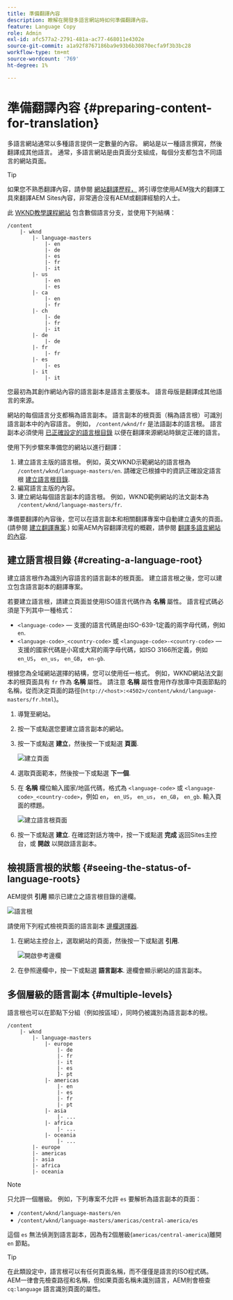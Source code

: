 ```yaml
---
title: 準備翻譯內容
description: 瞭解在開發多語言網站時如何準備翻譯內容。
feature: Language Copy
role: Admin
exl-id: afc577a2-2791-481a-ac77-468011e4302e
source-git-commit: a1a92f8767186ba9e93b6b30870ecfa9f3b3bc28
workflow-type: tm+mt
source-wordcount: '769'
ht-degree: 1%

---
```


# 準備翻譯內容 {#preparing-content-for-translation}

多語言網站通常以多種語言提供一定數量的內容。 網站是以一種語言撰寫，然後翻譯成其他語言。 通常，多語言網站是由頁面分支組成，每個分支都包含不同語言的網站頁面。

>[!TIP]
>
>如果您不熟悉翻譯內容，請參閱 [網站翻譯歷程，](/help/journey-sites/translation/overview.md) 將引導您使用AEM強大的翻譯工具來翻譯AEM Sites內容，非常適合沒有AEM或翻譯經驗的人士。

此 [WKND教學課程網站](/help/implementing/developing/introduction/develop-wknd-tutorial.md) 包含數個語言分支，並使用下列結構：

```text
/content
    |- wknd
        |- language-masters
            |- en
            |- de
            |- es
            |- fr
            |- it
        |- us
            |- en
            |- es
        |- ca
            |- en
            |- fr
        |- ch
            |- de
            |- fr
            |- it
        |- de
            |- de
        |- fr
            |- fr
        |- es
            |- es
        |- it
            |- it
```

您最初為其創作網站內容的語言副本是語言主要版本。 語言母版是翻譯成其他語言的來源。

網站的每個語言分支都稱為語言副本。 語言副本的根頁面（稱為語言根）可識別語言副本中的內容語言。 例如， `/content/wknd/fr` 是法語副本的語言根。 語言副本必須使用 [已正確設定的語言根目錄](preparation.md#creating-a-language-root) 以便在翻譯來源網站時鎖定正確的語言。

使用下列步驟來準備您的網站以進行翻譯：

1. 建立語言主版的語言根。 例如，英文WKND示範網站的語言根為 `/content/wknd/language-masters/en`. 請確定已根據中的資訊正確設定語言根 [建立語言根目錄](preparation.md#creating-a-language-root).
1. 編寫語言主版的內容。
1. 建立網站每個語言副本的語言根。 例如，WKND範例網站的法文副本為 `/content/wknd/language-masters/fr`.

準備要翻譯的內容後，您可以在語言副本和相關翻譯專案中自動建立遺失的頁面。 (請參閱 [建立翻譯專案](managing-projects.md).) 如需AEM內容翻譯流程的概觀，請參閱 [翻譯多語言網站的內容](overview.md).

## 建立語言根目錄 {#creating-a-language-root}

建立語言根作為識別內容語言的語言副本的根頁面。 建立語言根之後，您可以建立包含語言副本的翻譯專案。

若要建立語言根，請建立頁面並使用ISO語言代碼作為 **名稱** 屬性。 語言程式碼必須是下列其中一種格式：

* `<language-code>`  — 支援的語言代碼是由ISO-639-1定義的兩字母代碼，例如 `en`.
* `<language-code>_<country-code>` 或 `<language-code>-<country-code>`  — 支援的國家代碼是小寫或大寫的兩字母代碼，如ISO 3166所定義，例如 `en_US`， `en_us`， `en_GB`， `en-gb`.

根據您為全域網站選擇的結構，您可以使用任一格式。 例如，WKND網站法文副本的根頁面具有 `fr` 作為 **名稱** 屬性。 請注意 **名稱** 屬性會用作存放庫中頁面節點的名稱，從而決定頁面的路徑(`http://<host>:<4502>/content/wknd/language-masters/fr.html`)。

1. 導覽至網站。
1. 按一下或點選您要建立語言副本的網站。
1. 按一下或點選 **建立**，然後按一下或點選 **頁面**.

   ![建立頁面](../assets/create-page.png)

1. 選取頁面範本，然後按一下或點選 **下一個**.
1. 在 **名稱** 欄位輸入國家/地區代碼，格式為 `<language-code>` 或 `<language-code>_<country-code>`，例如 `en`， `en_US`， `en_us`， `en_GB`， `en_gb`. 輸入頁面的標題。

   ![建立語言根頁面](../assets/create-language-root.png)

1. 按一下或點選 **建立**. 在確認對話方塊中，按一下或點選 **完成** 返回Sites主控台，或 **開啟** 以開啟語言副本。

## 檢視語言根的狀態 {#seeing-the-status-of-language-roots}

AEM提供 **引用** 顯示已建立之語言根目錄的邊欄。

![語言根](../assets/language-roots.png)

請使用下列程式檢視頁面的語言副本 [邊欄選擇器](/help/sites-cloud/authoring/getting-started/basic-handling.md#rail-selector).

1. 在網站主控台上，選取網站的頁面，然後按一下或點選 **引用**.

   ![開啟參考邊欄](../assets/opening-references-rail.png)

1. 在參照邊欄中，按一下或點選 **語言副本**. 邊欄會顯示網站的語言副本。

## 多個層級的語言副本 {#multiple-levels}

語言根也可以在節點下分組（例如按區域），同時仍被識別為語言副本的根。

```text
/content
    |- wknd
        |- language-masters
            |- europe
                |- de
                |- fr
                |- it
                |- es
                ]- pt
            |- americas
                |- en
                |- es
                |- fr
                |- pt
            |- asia
                |- ...
            |- africa
                |- ...
            |- oceania
                |- ...
        |- europe
        |- americas
        |- asia
        |- africa
        |- oceania            
```

>[!NOTE]
>
>只允許一個層級。 例如，下列專案不允許 `es` 要解析為語言副本的頁面：
>
>* `/content/wknd/language-masters/en`
>* `/content/wknd/language-masters/americas/central-america/es`
>
> 這個 `es` 無法偵測到語言副本，因為有2個層級(`americas/central-america`)離開 `en` 節點。

>[!TIP]
>
>在此類設定中，語言根可以有任何頁面名稱，而不僅僅是語言的ISO程式碼。 AEM一律會先檢查路徑和名稱，但如果頁面名稱未識別語言，AEM則會檢查 `cq:language` 語言識別頁面的屬性。
